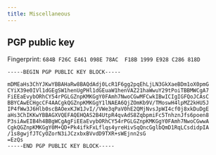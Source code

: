 ```yaml
---
title: Miscellaneous
---
```


## PGP public key

Fingerprint: `684B F26C E461 098E 78AC  F18B 1999 E928 C286 818D`

```text {linenos=false}
-----BEGIN PGP PUBLIC KEY BLOCK-----

mDMEaHs3ChYJKwYBBAHaRw8BAQdAdj0LcR1F6gg2pqEhLjLN3GkXaeBDm1oX0pmG
CYiX39e0IVl1dGEgSW1henUgPHl1dGEuaW1henVAZ21haWwuY29tPoiTBBMWCgA7
FiEEaEvybORhCY54rPGLGZnpKMKGgY0FAmh7NwoCGwMFCwkIBwICIgIGFQoJCAsC
BBYCAwECHgcCF4AACgkQGZnpKMKGgY1lNAEA6QjZOmKb9V/TMoswH4lpMZ2kHU5J
IP4fWw3J6Hlb0scBAOexKJW1JvI//VWe3qPaV0hE2QMjNvsJpWI4cf0j8xkDuDgE
aHs3ChIKKwYBBAGXVQEFAQEHQAS2B4UtpR4qvAdS8ZqbpmiFc5TnhznJfs6poen8
P3siAwEIB4h4BBgWCgAgFiEEaEvybORhCY54rPGLGZnpKMKGgY0FAmh7NwoCGwwA
CgkQGZnpKMKGgY0M+QD+Pk4ifkFxLflqs4yreHivSqQncGglbQmD1RqLCsdidpIA
/1s8gwjfJTCyOZorN3iJCzxbxBVvdD9TXR+sWEjnn2sG
=EzQs
-----END PGP PUBLIC KEY BLOCK-----
```
